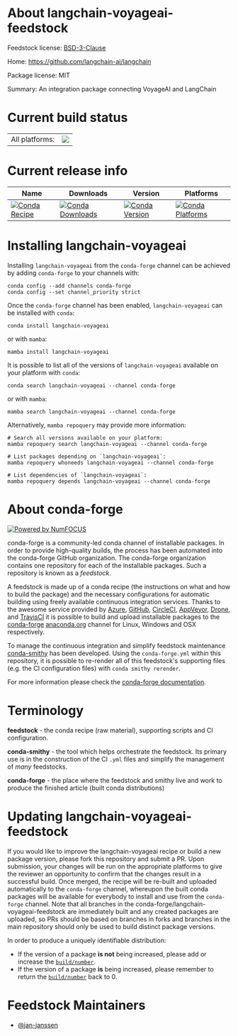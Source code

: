About langchain-voyageai-feedstock
==================================

Feedstock license: [BSD-3-Clause](https://github.com/conda-forge/langchain-voyageai-feedstock/blob/main/LICENSE.txt)

Home: https://github.com/langchain-ai/langchain

Package license: MIT

Summary: An integration package connecting VoyageAI and LangChain

Current build status
====================


<table><tr><td>All platforms:</td>
    <td>
      <a href="https://dev.azure.com/conda-forge/feedstock-builds/_build/latest?definitionId=22660&branchName=main">
        <img src="https://dev.azure.com/conda-forge/feedstock-builds/_apis/build/status/langchain-voyageai-feedstock?branchName=main">
      </a>
    </td>
  </tr>
</table>

Current release info
====================

| Name | Downloads | Version | Platforms |
| --- | --- | --- | --- |
| [![Conda Recipe](https://img.shields.io/badge/recipe-langchain--voyageai-green.svg)](https://anaconda.org/conda-forge/langchain-voyageai) | [![Conda Downloads](https://img.shields.io/conda/dn/conda-forge/langchain-voyageai.svg)](https://anaconda.org/conda-forge/langchain-voyageai) | [![Conda Version](https://img.shields.io/conda/vn/conda-forge/langchain-voyageai.svg)](https://anaconda.org/conda-forge/langchain-voyageai) | [![Conda Platforms](https://img.shields.io/conda/pn/conda-forge/langchain-voyageai.svg)](https://anaconda.org/conda-forge/langchain-voyageai) |

Installing langchain-voyageai
=============================

Installing `langchain-voyageai` from the `conda-forge` channel can be achieved by adding `conda-forge` to your channels with:

```
conda config --add channels conda-forge
conda config --set channel_priority strict
```

Once the `conda-forge` channel has been enabled, `langchain-voyageai` can be installed with `conda`:

```
conda install langchain-voyageai
```

or with `mamba`:

```
mamba install langchain-voyageai
```

It is possible to list all of the versions of `langchain-voyageai` available on your platform with `conda`:

```
conda search langchain-voyageai --channel conda-forge
```

or with `mamba`:

```
mamba search langchain-voyageai --channel conda-forge
```

Alternatively, `mamba repoquery` may provide more information:

```
# Search all versions available on your platform:
mamba repoquery search langchain-voyageai --channel conda-forge

# List packages depending on `langchain-voyageai`:
mamba repoquery whoneeds langchain-voyageai --channel conda-forge

# List dependencies of `langchain-voyageai`:
mamba repoquery depends langchain-voyageai --channel conda-forge
```


About conda-forge
=================

[![Powered by
NumFOCUS](https://img.shields.io/badge/powered%20by-NumFOCUS-orange.svg?style=flat&colorA=E1523D&colorB=007D8A)](https://numfocus.org)

conda-forge is a community-led conda channel of installable packages.
In order to provide high-quality builds, the process has been automated into the
conda-forge GitHub organization. The conda-forge organization contains one repository
for each of the installable packages. Such a repository is known as a *feedstock*.

A feedstock is made up of a conda recipe (the instructions on what and how to build
the package) and the necessary configurations for automatic building using freely
available continuous integration services. Thanks to the awesome service provided by
[Azure](https://azure.microsoft.com/en-us/services/devops/), [GitHub](https://github.com/),
[CircleCI](https://circleci.com/), [AppVeyor](https://www.appveyor.com/),
[Drone](https://cloud.drone.io/welcome), and [TravisCI](https://travis-ci.com/)
it is possible to build and upload installable packages to the
[conda-forge](https://anaconda.org/conda-forge) [anaconda.org](https://anaconda.org/)
channel for Linux, Windows and OSX respectively.

To manage the continuous integration and simplify feedstock maintenance
[conda-smithy](https://github.com/conda-forge/conda-smithy) has been developed.
Using the ``conda-forge.yml`` within this repository, it is possible to re-render all of
this feedstock's supporting files (e.g. the CI configuration files) with ``conda smithy rerender``.

For more information please check the [conda-forge documentation](https://conda-forge.org/docs/).

Terminology
===========

**feedstock** - the conda recipe (raw material), supporting scripts and CI configuration.

**conda-smithy** - the tool which helps orchestrate the feedstock.
                   Its primary use is in the construction of the CI ``.yml`` files
                   and simplify the management of *many* feedstocks.

**conda-forge** - the place where the feedstock and smithy live and work to
                  produce the finished article (built conda distributions)


Updating langchain-voyageai-feedstock
=====================================

If you would like to improve the langchain-voyageai recipe or build a new
package version, please fork this repository and submit a PR. Upon submission,
your changes will be run on the appropriate platforms to give the reviewer an
opportunity to confirm that the changes result in a successful build. Once
merged, the recipe will be re-built and uploaded automatically to the
`conda-forge` channel, whereupon the built conda packages will be available for
everybody to install and use from the `conda-forge` channel.
Note that all branches in the conda-forge/langchain-voyageai-feedstock are
immediately built and any created packages are uploaded, so PRs should be based
on branches in forks and branches in the main repository should only be used to
build distinct package versions.

In order to produce a uniquely identifiable distribution:
 * If the version of a package **is not** being increased, please add or increase
   the [``build/number``](https://docs.conda.io/projects/conda-build/en/latest/resources/define-metadata.html#build-number-and-string).
 * If the version of a package **is** being increased, please remember to return
   the [``build/number``](https://docs.conda.io/projects/conda-build/en/latest/resources/define-metadata.html#build-number-and-string)
   back to 0.

Feedstock Maintainers
=====================

* [@jan-janssen](https://github.com/jan-janssen/)

